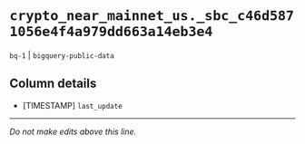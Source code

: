 # `crypto_near_mainnet_us._sbc_c46d5871056e4f4a979dd663a14eb3e4`
`bq-1` | `bigquery-public-data`

## Column details
* [TIMESTAMP] `last_update`

-------------------------------------------------------------------------------
*Do not make edits above this line.*
